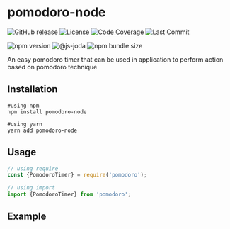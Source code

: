 # pomodoro-node

![GitHub release](https://img.shields.io/github/v/release/javedh-dev/pomodoro-node?color=%230D0&include_prereleases&label=Release&logo=github&logoColor=%23F&sort=date)
[![License](https://img.shields.io/badge/License-MIT-185.svg)](https://mit-license.org/)
[![Code Coverage](https://codecov.io/gh/javedh-dev/pomodoro-node/branch/master/graph/badge.svg?token=M8LDDDU3KV)](https://codecov.io/gh/javedh-dev/pomodoro-node)
![Last Commit](https://img.shields.io/github/last-commit/javedh-dev/pomodoro-node?color=%23D34&label=Last%20Commit&logo=git&logoColor=%23AAA)

![npm version](https://img.shields.io/npm/v/pomodoro-node?color=%23D00&label=Version&logo=npm)
![@js-joda](https://img.shields.io/github/package-json/dependency-version/javedh-dev/pomodoro-node/@js-joda/core)
![npm bundle size](https://img.shields.io/bundlephobia/min/pomodoro-node)

An easy pomodoro timer that can be used in application to perform action based on pomodoro technique

## Installation

```
#using npm
npm install pomodoro-node

#using yarn
yarn add pomodoro-node
```

## Usage

```js
// using require
const {PomodoroTimer} = require('pomodoro');

// using import
import {PomodoroTimer} from 'pomodoro';
```

## Example
